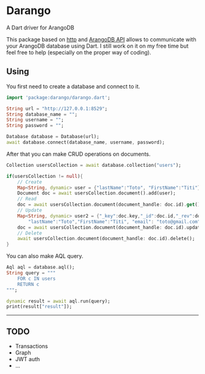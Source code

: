 # Darango
A Dart driver for ArangoDB

This package based on [http][] and [ArangoDB API][] allows to communicate with your 
ArangoDB database using Dart. I still work on it on my free time but feel free to 
help (especially on the proper way of coding).

[http]: https://github.com/dart-lang/http
[ArangoDB API]: https://www.arangodb.com/docs/stable/http/

## Using

You first need to create a database and connect to it.

```dart
import 'package:darango/darango.dart';

String url = "http://127.0.0.1:8529";
String database_name = "";
String username = "";
String password = "";

Database database = Database(url);
await database.connect(database_name, username, password);
```

After that you can make CRUD operations on documents.

```dart 
Collection usersCollection = await database.collection("users");

if(usersCollection != null){
    // Create
    Map<String, dynamic> user = {"lastName":"Toto", "FirstName":"Titi"};
    Document doc = await usersCollection.document().add(user);
    // Read
    doc = await usersCollection.document(document_handle: doc.id).get(); // document_handle => _id or _key
    // Update
    Map<String, dynamic> user2 = {"_key":doc.key,"_id":doc.id,"_rev":doc.rev,
        "lastName":"Toto","FirstName":"Titi", "email": "toto@gmail.com"};
    doc = await usersCollection.document(document_handle: doc.id).update(user2);
    // Delete
    await usersCollection.document(document_handle: doc.id).delete(); 
}
```

You can also make AQL query.

```dart 
Aql aql = database.aql();
String query = """
    FOR c IN users
    RETURN c
""";

dynamic result = await aql.run(query);
print(result["result"]);
```

***
## TODO
* Transactions
* Graph
* JWT auth
* ...
